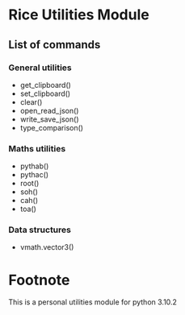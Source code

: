 # Rice Utilities Module

## List of commands

### General utilities
- get_clipboard()
- set_clipboard()
- clear()
- open_read_json()
- write_save_json()
- type_comparison()
### Maths utilities
- pythab()
- pythac()
- root()
- soh()
- cah()
- toa()
### Data structures
- vmath.vector3()

# Footnote

This is a personal utilities module for python 3.10.2